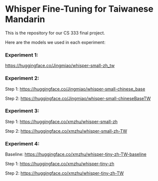 # Whisper Fine-Tuning for Taiwanese Mandarin
This is the repository for our CS 333 final project.

Here are the models we used in each experiment:

### Experiment 1: 
<https://huggingface.co/Jingmiao/whisper-small-zh_tw>

### Experiment 2:
Step 1: <https://huggingface.co/Jingmiao/whisper-small-chinese_base>

Step 2: <https://huggingface.co/Jingmiao/whisper-small-chineseBaseTW>

### Experiment 3:
Step 1: <https://huggingface.co/xmzhu/whisper-small-zh>

Step 2: <https://huggingface.co/xmzhu/whisper-small-zh-TW>

### Experiment 4:
Baseline: <https://huggingface.co/xmzhu/whisper-tiny-zh-TW-baseline>

Step 1: <https://huggingface.co/xmzhu/whisper-tiny-zh>

Step 2: <https://huggingface.co/xmzhu/whisper-tiny-zh-TW>
